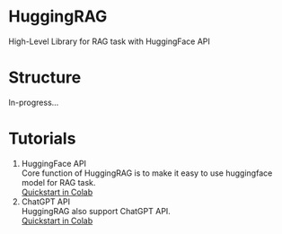 # HuggingRAG
High-Level Library for RAG task with HuggingFace API

# Structure
In-progress...

# Tutorials
1. HuggingFace API  
Core function of HuggingRAG is to make it easy to use huggingface model for RAG task.  
[Quickstart in Colab](https://colab.research.google.com/drive/1B56CaYywB1FZUp2a566i8bOyoLvvPnd8?usp=sharing)
2. ChatGPT API  
HuggingRAG also support ChatGPT API.  
[Quickstart in Colab](https://colab.research.google.com/drive/1oZLkRW4YYqHPSXXM3XJWoXMeWhPyxIa2?usp=sharing)
